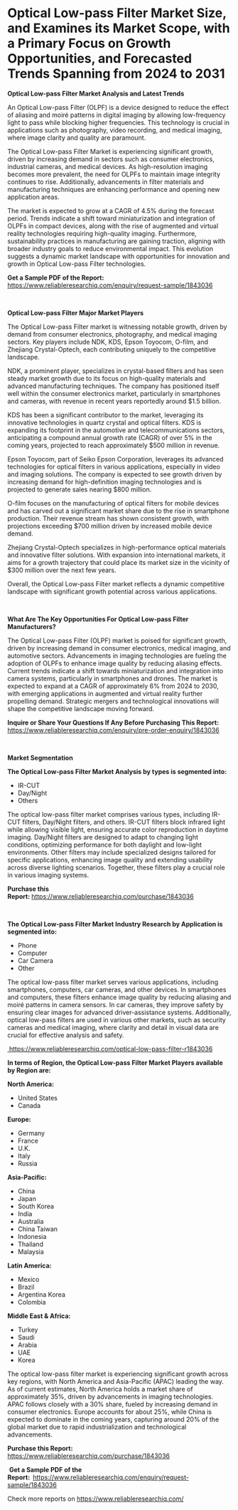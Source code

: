 <p><h1>Optical Low-pass Filter Market Size, and Examines its Market Scope, with a Primary Focus on Growth Opportunities, and Forecasted Trends Spanning from 2024 to 2031</h1></p><p><strong>Optical Low-pass Filter Market Analysis and Latest Trends</strong></p>
<p><p>An Optical Low-pass Filter (OLPF) is a device designed to reduce the effect of aliasing and moiré patterns in digital imaging by allowing low-frequency light to pass while blocking higher frequencies. This technology is crucial in applications such as photography, video recording, and medical imaging, where image clarity and quality are paramount.</p><p>The Optical Low-pass Filter Market is experiencing significant growth, driven by increasing demand in sectors such as consumer electronics, industrial cameras, and medical devices. As high-resolution imaging becomes more prevalent, the need for OLPFs to maintain image integrity continues to rise. Additionally, advancements in filter materials and manufacturing techniques are enhancing performance and opening new application areas.</p><p>The market is expected to grow at a CAGR of 4.5% during the forecast period. Trends indicate a shift toward miniaturization and integration of OLPFs in compact devices, along with the rise of augmented and virtual reality technologies requiring high-quality imaging. Furthermore, sustainability practices in manufacturing are gaining traction, aligning with broader industry goals to reduce environmental impact. This evolution suggests a dynamic market landscape with opportunities for innovation and growth in Optical Low-pass Filter technologies.</p></p>
<p><strong>Get a Sample PDF of the Report:&nbsp;</strong> <a href="https://www.reliableresearchiq.com/enquiry/request-sample/1843036?utm_campaign=1129&utm_medium=2&utm_source=Github&utm_content=ia&utm_term=01012025&utm_id=optical-low-pass-filter">https://www.reliableresearchiq.com/enquiry/request-sample/1843036</a></p>
<p>&nbsp;</p>
<p><strong>Optical Low-pass Filter Major Market Players</strong></p>
<p><p>The Optical Low-pass Filter market is witnessing notable growth, driven by demand from consumer electronics, photography, and medical imaging sectors. Key players include NDK, KDS, Epson Toyocom, O-film, and Zhejiang Crystal-Optech, each contributing uniquely to the competitive landscape.</p><p>NDK, a prominent player, specializes in crystal-based filters and has seen steady market growth due to its focus on high-quality materials and advanced manufacturing techniques. The company has positioned itself well within the consumer electronics market, particularly in smartphones and cameras, with revenue in recent years reportedly around $1.5 billion.</p><p>KDS has been a significant contributor to the market, leveraging its innovative technologies in quartz crystal and optical filters. KDS is expanding its footprint in the automotive and telecommunications sectors, anticipating a compound annual growth rate (CAGR) of over 5% in the coming years, projected to reach approximately $500 million in revenue.</p><p>Epson Toyocom, part of Seiko Epson Corporation, leverages its advanced technologies for optical filters in various applications, especially in video and imaging solutions. The company is expected to see growth driven by increasing demand for high-definition imaging technologies and is projected to generate sales nearing $800 million.</p><p>O-film focuses on the manufacturing of optical filters for mobile devices and has carved out a significant market share due to the rise in smartphone production. Their revenue stream has shown consistent growth, with projections exceeding $700 million driven by increased mobile device demand.</p><p>Zhejiang Crystal-Optech specializes in high-performance optical materials and innovative filter solutions. With expansion into international markets, it aims for a growth trajectory that could place its market size in the vicinity of $300 million over the next few years.</p><p>Overall, the Optical Low-pass Filter market reflects a dynamic competitive landscape with significant growth potential across various applications.</p></p>
<p>&nbsp;</p>
<p><strong>What Are The Key Opportunities For Optical Low-pass Filter Manufacturers?</strong></p>
<p><p>The Optical Low-pass Filter (OLPF) market is poised for significant growth, driven by increasing demand in consumer electronics, medical imaging, and automotive sectors. Advancements in imaging technologies are fueling the adoption of OLPFs to enhance image quality by reducing aliasing effects. Current trends indicate a shift towards miniaturization and integration into camera systems, particularly in smartphones and drones. The market is expected to expand at a CAGR of approximately 6% from 2024 to 2030, with emerging applications in augmented and virtual reality further propelling demand. Strategic mergers and technological innovations will shape the competitive landscape moving forward.</p></p>
<p><strong>Inquire or Share Your Questions If Any Before Purchasing This Report:</strong> <a href="https://www.reliableresearchiq.com/enquiry/pre-order-enquiry/1843036?utm_campaign=1129&utm_medium=2&utm_source=Github&utm_content=ia&utm_term=01012025&utm_id=optical-low-pass-filter">https://www.reliableresearchiq.com/enquiry/pre-order-enquiry/1843036</a></p>
<p>&nbsp;</p>
<p><strong>Market Segmentation</strong></p>
<p><strong>The Optical Low-pass Filter Market Analysis by types is segmented into:</strong></p>
<p><ul><li>IR-CUT</li><li>Day/Night</li><li>Others</li></ul></p>
<p><p>The optical low-pass filter market comprises various types, including IR-CUT filters, Day/Night filters, and others. IR-CUT filters block infrared light while allowing visible light, ensuring accurate color reproduction in daytime imaging. Day/Night filters are designed to adapt to changing light conditions, optimizing performance for both daylight and low-light environments. Other filters may include specialized designs tailored for specific applications, enhancing image quality and extending usability across diverse lighting scenarios. Together, these filters play a crucial role in various imaging systems.</p></p>
<p><strong>Purchase this Report:&nbsp;</strong><a href="https://www.reliableresearchiq.com/purchase/1843036?utm_campaign=1129&utm_medium=2&utm_source=Github&utm_content=ia&utm_term=01012025&utm_id=optical-low-pass-filter">https://www.reliableresearchiq.com/purchase/1843036</a></p>
<p>&nbsp;</p>
<p><strong>The Optical Low-pass Filter Market Industry Research by Application is segmented into:</strong></p>
<p><ul><li>Phone</li><li>Computer</li><li>Car Camera</li><li>Other</li></ul></p>
<p><p>The optical low-pass filter market serves various applications, including smartphones, computers, car cameras, and other devices. In smartphones and computers, these filters enhance image quality by reducing aliasing and moiré patterns in camera sensors. In car cameras, they improve safety by ensuring clear images for advanced driver-assistance systems. Additionally, optical low-pass filters are used in various other markets, such as security cameras and medical imaging, where clarity and detail in visual data are crucial for effective analysis and safety.</p></p>
<p><a href="https://www.reliableresearchiq.com/optical-low-pass-filter-r1843036?utm_campaign=1129&utm_medium=2&utm_source=Github&utm_content=ia&utm_term=01012025&utm_id=optical-low-pass-filter">&nbsp;https://www.reliableresearchiq.com/optical-low-pass-filter-r1843036</a></p>
<p><strong>In terms of Region, the Optical Low-pass Filter Market Players available by Region are:</strong></p>
<p>
    <p> <strong> North America: </strong>
        <ul>
            <li>United States</li>
            <li>Canada</li>
        </ul>
        </p> 
    <p> <strong> Europe: </strong>
        <ul>
            <li>Germany</li>
            <li>France</li>
            <li>U.K.</li>
            <li>Italy</li>
            <li>Russia</li>
        </ul>
        </p> 
    <p> <strong> Asia-Pacific: </strong>
        <ul>
            <li>China</li>
            <li>Japan</li>
            <li>South Korea</li>
            <li>India</li>
            <li>Australia</li>
            <li>China Taiwan</li>
            <li>Indonesia</li>
            <li>Thailand</li>
            <li>Malaysia</li>
        </ul>
        </p> 
    <p> <strong> Latin America: </strong>
        <ul>
            <li>Mexico</li>
            <li>Brazil</li>
            <li>Argentina Korea</li>
            <li>Colombia</li>
        </ul>
        </p> 
    <p> <strong> Middle East & Africa: </strong>
        <ul>
            <li>Turkey</li>
            <li>Saudi</li>
            <li>Arabia</li>
            <li>UAE</li>
            <li>Korea</li>
        </ul>
    </p>
    </p>
<p><p>The optical low-pass filter market is experiencing significant growth across key regions, with North America and Asia-Pacific (APAC) leading the way. As of current estimates, North America holds a market share of approximately 35%, driven by advancements in imaging technologies. APAC follows closely with a 30% share, fueled by increasing demand in consumer electronics. Europe accounts for about 25%, while China is expected to dominate in the coming years, capturing around 20% of the global market due to rapid industrialization and technological advancements.</p></p>
<p><strong>Purchase this Report: </strong><a href="https://www.reliableresearchiq.com/purchase/1843036?utm_campaign=1129&utm_medium=2&utm_source=Github&utm_content=ia&utm_term=01012025&utm_id=optical-low-pass-filter">https://www.reliableresearchiq.com/purchase/1843036</a></p>
<p>&nbsp;<strong>Get a Sample PDF of the Report:&nbsp;&nbsp;</strong><a href="https://www.reliableresearchiq.com/enquiry/request-sample/1843036?utm_campaign=1129&utm_medium=2&utm_source=Github&utm_content=ia&utm_term=01012025&utm_id=optical-low-pass-filter">https://www.reliableresearchiq.com/enquiry/request-sample/1843036</a></p>
<p><strong></strong></p>
<p>Check more reports on <a href="https://www.reliableresearchiq.com/?utm_campaign=1129&utm_medium=2&utm_source=Github&utm_content=ia&utm_term=01012025&utm_id=optical-low-pass-filter">https://www.reliableresearchiq.com/</a></p>